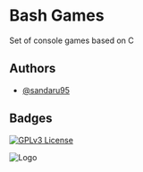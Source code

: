 # Bash Games

Set of console games based on C 

## Authors

- [@sandaru95](https://www.github.com/sandaru95)


## Badges
[![GPLv3 License](https://img.shields.io/badge/License-GPL%20v3-yellow.svg)](https://opensource.org/licenses/)


![Logo](https://static1.makeuseofimages.com/wordpress/wp-content/uploads/2023/07/ninvaders-in-linux-terminal.jpg)

